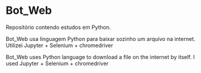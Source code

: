 # Bot_Web
Repositório contendo estudos em Python.

Bot_Web usa linguagem Python para baixar sozinho um arquivo na internet. Utilizei Jupyter + Selenium + chromedriver 

Bot_Web uses Python language to download a file on the internet by itself. I used Jupyter + Selenium + chromedriver
